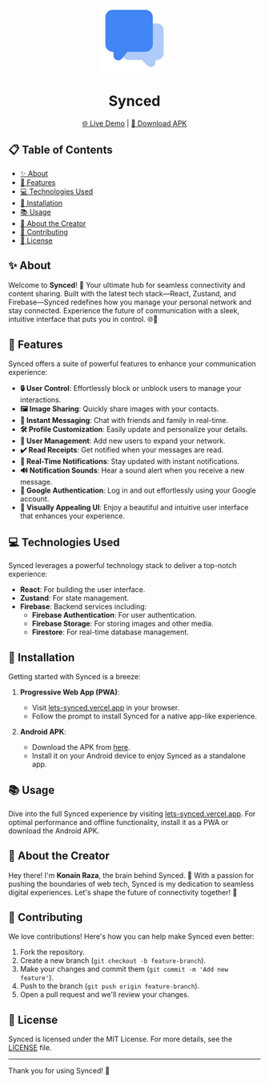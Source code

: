 <p align="center">
  <img src="/src/assets/Images/icon.png" alt="Synced Logo" width="130" height="130">
</p>

<h1 align="center">Synced</h1>

<p align="center">
  <a href="https://lets-synced.vercel.app">🌐 Live Demo</a> | <a href="https://www.mediafire.com/file/kdc25oyimikp3jd/Synced.apk/file">📲 Download APK</a>
</p>

## 📋 Table of Contents

- [✨ About](#about)
- [🚀 Features](#features)
- [💻 Technologies Used](#technologies-used)
- [🔧 Installation](#installation)
- [📚 Usage](#usage)
- [👤 About the Creator](#about-the-creator)
- [🤝 Contributing](#contributing)
- [📜 License](#license)

## ✨ About

Welcome to **Synced**! 🚀 Your ultimate hub for seamless connectivity and content sharing. Built with the latest tech stack—React, Zustand, and Firebase—Synced redefines how you manage your personal network and stay connected. Experience the future of communication with a sleek, intuitive interface that puts you in control. 🌐📲

## 🚀 Features

Synced offers a suite of powerful features to enhance your communication experience:

- **🔒 User Control**: Effortlessly block or unblock users to manage your interactions.
- **🖼️ Image Sharing**: Quickly share images with your contacts.
- **💬 Instant Messaging**: Chat with friends and family in real-time.
- **🛠️ Profile Customization**: Easily update and personalize your details.
- **👥 User Management**: Add new users to expand your network.
- **✔️ Read Receipts**: Get notified when your messages are read.
- **🔔 Real-Time Notifications**: Stay updated with instant notifications.
- **🔊 Notification Sounds**: Hear a sound alert when you receive a new message.
- **🔑 Google Authentication**: Log in and out effortlessly using your Google account.
- **🎨 Visually Appealing UI**: Enjoy a beautiful and intuitive user interface that enhances your experience.

## 💻 Technologies Used

Synced leverages a powerful technology stack to deliver a top-notch experience:

- **React**: For building the user interface.
- **Zustand**: For state management.
- **Firebase**: Backend services including:
  - **Firebase Authentication**: For user authentication.
  - **Firebase Storage**: For storing images and other media.
  - **Firestore**: For real-time database management.

## 🔧 Installation

Getting started with Synced is a breeze:

1. **Progressive Web App (PWA)**:
   - Visit [lets-synced.vercel.app](https://lets-synced.vercel.app) in your browser.
   - Follow the prompt to install Synced for a native app-like experience.

2. **Android APK**:
   - Download the APK from [here](https://www.mediafire.com/file/kdc25oyimikp3jd/Synced.apk/file).
   - Install it on your Android device to enjoy Synced as a standalone app.

## 📚 Usage

Dive into the full Synced experience by visiting [lets-synced.vercel.app](https://lets-synced.vercel.app). For optimal performance and offline functionality, install it as a PWA or download the Android APK.

## 👤 About the Creator

Hey there! I'm **Konain Raza**, the brain behind Synced. 🚀 With a passion for pushing the boundaries of web tech, Synced is my dedication to seamless digital experiences. Let's shape the future of connectivity together! 🌟

## 🤝 Contributing

We love contributions! Here's how you can help make Synced even better:

1. Fork the repository.
2. Create a new branch (`git checkout -b feature-branch`).
3. Make your changes and commit them (`git commit -m 'Add new feature'`).
4. Push to the branch (`git push origin feature-branch`).
5. Open a pull request and we'll review your changes.

## 📜 License

Synced is licensed under the MIT License. For more details, see the [LICENSE](LICENSE) file.

---

Thank you for using Synced! 🌟
